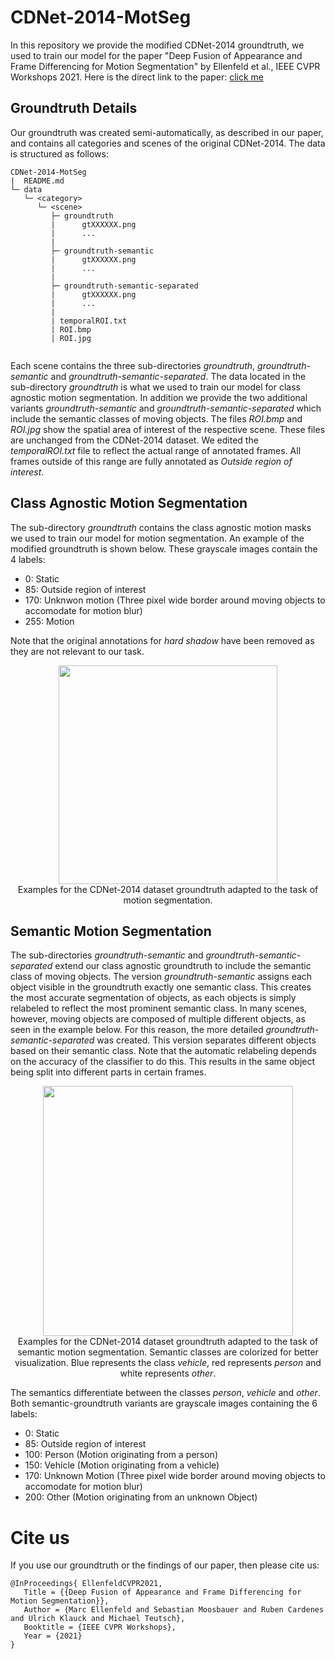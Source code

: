 # CDNet-2014-MotSeg
In this repository we provide the modified CDNet-2014 groundtruth, we used to train our model for the paper "Deep Fusion of Appearance and Frame Differencing for Motion Segmentation" by Ellenfeld et al., IEEE CVPR Workshops 2021. Here is the direct link to the paper: [click me](#)

## Groundtruth Details
Our groundtruth was created semi-automatically, as described in our paper, and contains all categories and scenes of the original CDNet-2014. The data is structured as follows:

```
CDNet-2014-MotSeg
|  README.md 
└─ data
   └─ <category>
      └─ <scene> 
         ├─ groundtruth
         |      gtXXXXXX.png
         |      ...
         |
         ├─ groundtruth-semantic
         |      gtXXXXXX.png
         |      ...
         |
         ├─ groundtruth-semantic-separated
         |      gtXXXXXX.png
         |      ...
         |
         | temporalROI.txt
         | ROI.bmp
         | ROI.jpg
            
```

Each scene contains the three sub-directories *groundtruth*, *groundtruth-semantic* and *groundtruth-semantic-separated*. The data located in the sub-directory *groundtruth* is what we used to train our model for class agnostic motion segmentation. In addition we provide the two additional variants *groundtruth-semantic* and *groundtruth-semantic-separated* which include the semantic classes of moving objects. The files *ROI.bmp* and *ROI.jpg* show the spatial area of interest of the respective scene. These files are unchanged from the CDNet-2014 dataset. We edited the *temporalROI.txt* file to reflect the actual range of annotated frames. All frames outside of this range are fully annotated as *Outside region of interest*.

## Class Agnostic Motion Segmentation
The sub-directory *groundtruth* contains the class agnostic motion masks we used to train our model for motion segmentation. An example of the modified groundtruth is shown below. These grayscale images contain the 4 labels:

- 0: Static
- 85: Outside region of interest
- 170: Unknwon motion (Three pixel wide border around moving objects to accomodate for motion blur)
- 255: Motion

Note that the original annotations for *hard shadow* have been removed as they are not relevant to our task.

<p align="center">
    <img src="./figures/AdaptedGT.png" height="350px" width="auto">
    <br/>
    <span> Examples for the CDNet-2014  dataset groundtruth adapted to the task of motion segmentation.</span>
</p>


## Semantic Motion Segmentation
The sub-directories *groundtruth-semantic* and *groundtruth-semantic-separated* extend our class agnostic groundtruth to include the semantic class of moving objects. The version *groundtruth-semantic* assigns each object visible in the groundtruth exactly one semantic class. This creates the most accurate segmentation of objects, as each objects is simply relabeled to reflect the most prominent semantic class. In many scenes, however, moving objects are composed of multiple different objects, as seen in the example below. For this reason, the more detailed *groundtruth-semantic-separated* was created. This version separates different objects based on their semantic class. Note that the automatic relabeling depends on the accuracy of the classifier to do this. This results in the same object being split into different parts in certain frames.   

<p align="center">
    <img src="./figures/GT adapted, semantic, semantic-separated.png" height="400px" width="auto">
    <br/>
    <span> Examples for the CDNet-2014  dataset groundtruth adapted to the task of semantic motion segmentation. Semantic classes are colorized for better visualization. Blue represents the class <em>vehicle</em>, red represents <em>person</em> and white represents <em>other</em>.</span>
</p>

The semantics differentiate between the classes *person*, *vehicle* and *other*. Both semantic-groundtruth variants are grayscale images containing the 6 labels:

- 0: Static
- 85: Outside region of interest
- 100: Person (Motion originating from a person)
- 150: Vehicle (Motion originating from a vehicle)
- 170: Unknown Motion (Three pixel wide border around moving objects to accomodate for motion blur)
- 200: Other (Motion originating from an unknown Object)


# Cite us
If you use our groundtruth or the findings of our paper, then please cite us:
```
@InProceedings{ EllenfeldCVPR2021,   
   Title = {{Deep Fusion of Appearance and Frame Differencing for Motion Segmentation}},   
   Author = {Marc Ellenfeld and Sebastian Moosbauer and Ruben Cardenes and Ulrich Klauck and Michael Teutsch},   
   Booktitle = {IEEE CVPR Workshops},   
   Year = {2021}   
}
```